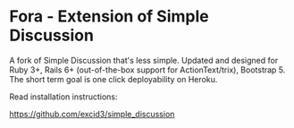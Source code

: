 # Fora - Extension of Simple Discussion

A fork of Simple Discussion that's less simple. Updated and designed for Ruby 3+, Rails 6+ (out-of-the-box support for ActionText/trix), Bootstrap 5. The short term goal is one click deployability on Heroku.

Read installation instructions:

https://github.com/excid3/simple_discussion
